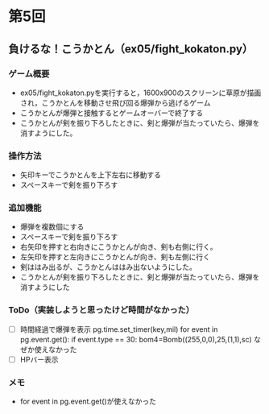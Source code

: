 # 第5回
## 負けるな！こうかとん（ex05/fight_kokaton.py）
### ゲーム概要
- ex05/fight_kokaton.pyを実行すると，1600x900のスクリーンに草原が描画され，こうかとんを移動させ飛び回る爆弾から逃げるゲーム
- こうかとんが爆弾と接触するとゲームオーバーで終了する
- こうかとんが剣を振り下ろしたときに、剣と爆弾が当たっていたら、爆弾を消すようにした。
### 操作方法
- 矢印キーでこうかとんを上下左右に移動する
- スペースキーで剣を振り下ろす
### 追加機能
- 爆弾を複数個にする
- スペースキーで剣を振り下ろす
- 右矢印を押すと右向きにこうかとんが向き、剣も右側に行く。
- 左矢印を押すと左向きにこうかとんが向き、剣も左側に行く
- 剣ははみ出るが、こうかとんははみ出ないようにした。　
- こうかとんが剣を振り下ろしたときに、剣と爆弾が当たっていたら、爆弾を消すようにした
### ToDo（実装しようと思ったけど時間がなかった）
- [ ] 時間経過で爆弾を表示 pg.time.set_timer(key,mil)
for event in pg.event.get():
    if event.type == 30:
        bom4=Bomb((255,0,0),25,(1,1),sc)
なぜか使えなかった
- [ ] HPバー表示
### メモ
- for event in pg.event.get()が使えなかった